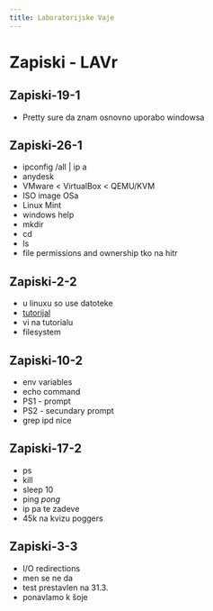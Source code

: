 ```yaml
---
title: Laboratorijske Vaje
---
```


# Zapiski - LAVr

## Zapiski-19-1

- Pretty sure da znam osnovno uporabo windowsa

## Zapiski-26-1

- ipconfig /all | ip a
- anydesk
- VMware < VirtualBox < QEMU/KVM
- ISO image OSa
- Linux Mint
- windows help
- mkdir
- cd
- ls
- file permissions and ownership tko na hitr

## Zapiski-2-2

- u linuxu so use datoteke
- [tutorijal](https://www.tutorialspoint.com/unix/index.htm)
- vi na tutorialu
- filesystem

## Zapiski-10-2

- env variables
- echo command
- PS1 - prompt
- PS2 - secundary prompt
- grep ipd nice

## Zapiski-17-2

- ps
- kill
- sleep 10
- ping *pong*
- ip pa te zadeve
- 45k na kvizu poggers

## Zapiski-3-3

- I/O redirections
- men se ne da
- test prestavlen na 31.3.
- ponavlamo k šoje
